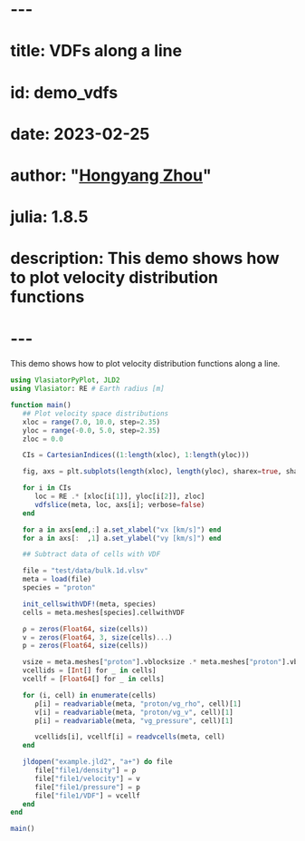 # ---
# title: VDFs along a line
# id: demo_vdfs
# date: 2023-02-25
# author: "[Hongyang Zhou](https://github.com/henry2004y)"
# julia: 1.8.5
# description: This demo shows how to plot velocity distribution functions
# ---

This demo shows how to plot velocity distribution functions along a line.

```julia
using VlasiatorPyPlot, JLD2
using Vlasiator: RE # Earth radius [m]

function main()
   ## Plot velocity space distributions
   xloc = range(7.0, 10.0, step=2.35)
   yloc = range(-0.0, 5.0, step=2.35)
   zloc = 0.0

   CIs = CartesianIndices((1:length(xloc), 1:length(yloc)))

   fig, axs = plt.subplots(length(xloc), length(yloc), sharex=true, sharey=true)

   for i in CIs
      loc = RE .* [xloc[i[1]], yloc[i[2]], zloc]
      vdfslice(meta, loc, axs[i]; verbose=false)
   end

   for a in axs[end,:] a.set_xlabel("vx [km/s]") end
   for a in axs[:  ,1] a.set_ylabel("vy [km/s]") end

   ## Subtract data of cells with VDF

   file = "test/data/bulk.1d.vlsv"
   meta = load(file)
   species = "proton"

   init_cellswithVDF!(meta, species)
   cells = meta.meshes[species].cellwithVDF

   ρ = zeros(Float64, size(cells))
   v = zeros(Float64, 3, size(cells)...)
   p = zeros(Float64, size(cells))

   vsize = meta.meshes["proton"].vblocksize .* meta.meshes["proton"].vblocks
   vcellids = [Int[] for _ in cells]
   vcellf = [Float64[] for _ in cells]

   for (i, cell) in enumerate(cells)
      ρ[i] = readvariable(meta, "proton/vg_rho", cell)[1]
      v[i] = readvariable(meta, "proton/vg_v", cell)[1]
      p[i] = readvariable(meta, "vg_pressure", cell)[1]

      vcellids[i], vcellf[i] = readvcells(meta, cell)
   end

   jldopen("example.jld2", "a+") do file
      file["file1/density"] = ρ
      file["file1/velocity"] = v
      file["file1/pressure"] = p
      file["file1/VDF"] = vcellf
   end
end

main()
```